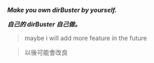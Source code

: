 ***Make you own dirBuster by yourself.***

***自己的 dirBuster 自己做。***

>maybe i will add more feature in the future

>以後可能會改良
